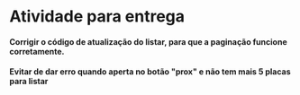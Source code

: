 # Atividade para entrega
#### Corrigir o código de atualização do listar, para que a paginação funcione corretamente.
#### Evitar de dar erro quando aperta no botão "prox" e não tem mais 5 placas para listar
